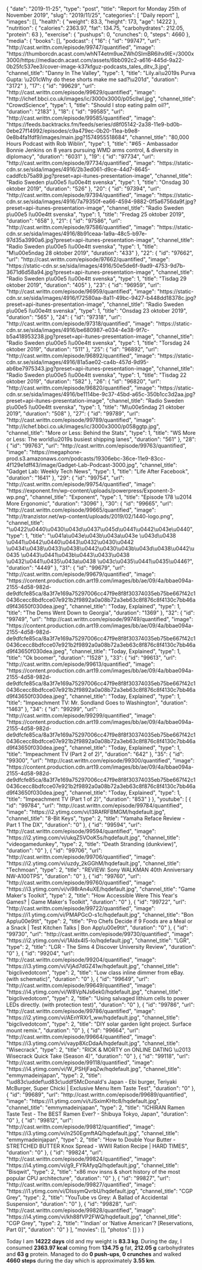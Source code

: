 {
    "date": "2019-11-25",
    "type": "post",
    "title": "Report for Monday 25th of November 2019",
    "slug": "2019\/11\/25",
    "categories": [
        "Daily report"
    ],
    "images": [],
    "health": {
        "weight": 83.3,
        "height": 173,
        "age": 14222
    },
    "nutrition": {
        "calories": 2363.97,
        "fat": 134.75,
        "carbohydrates": 212.05,
        "protein": 63
    },
    "exercise": {
        "pushups": 0,
        "crunches": 0,
        "steps": 4660
    },
    "media": {
        "books": [],
        "podcast": {
            "16": {
                "id": "99747",
                "url": "http:\/\/cast.writtn.com\/episode\/99747\/quantified",
                "image": "https:\/\/thumborcdn.acast.com\/whNT4etm9ueZWh0SImBR6ihx9lE=\/3000x3000\/https:\/\/mediacdn.acast.com\/assets\/6bb092c2-a616-445d-9a22-0b25fc537ee3\/cover-image-k37kfguz-podcasts_tales_ditv_3.jpg",
                "channel_title": "Danny In The Valley",
                "type": 1,
                "title": "Lily.ai\u2019s Purva Gupta: \u201cWhy do these shorts make me sad?\u201d",
                "duration": "3172"
            },
            "17": {
                "id": "99629",
                "url": "http:\/\/cast.writtn.com\/episode\/99629\/quantified",
                "image": "http:\/\/ichef.bbci.co.uk\/images\/ic\/3000x3000\/p05cllwl.jpg",
                "channel_title": "CrowdScience",
                "type": 1,
                "title": "Should I stop eating palm oil?",
                "duration": "2183"
            },
            "18": {
                "id": "99585",
                "url": "http:\/\/cast.writtn.com\/episode\/99585\/quantified",
                "image": "https:\/\/feeds.backtracks.fm\/feeds\/series\/d8f05142-2a38-11e9-bd0b-0ebe27f14992\/episodes\/c9a479ec-0b20-11ea-b9e8-0e8b4fa1fdf9\/images\/main.jpg?1574955518684",
                "channel_title": "80,000 Hours Podcast with Rob Wiblin",
                "type": 1,
                "title": "#65 - Ambassador Bonnie Jenkins on 8 years pursuing WMD arms control, & diversity in diplomacy",
                "duration": "6031"
            },
            "19": {
                "id": "97734",
                "url": "http:\/\/cast.writtn.com\/episode\/97734\/quantified",
                "image": "https:\/\/static-cdn.sr.se\/sida\/images\/4916\/2b3ed061-d9ce-44d7-8645-caddfcb75a89.jpg?preset=api-itunes-presentation-image",
                "channel_title": "Radio Sweden p\u00e5 l\u00e4tt svenska",
                "type": 1,
                "title": "Onsdag 30 oktober 2019",
                "duration": "526"
            },
            "20": {
                "id": "97394",
                "url": "http:\/\/cast.writtn.com\/episode\/97394\/quantified",
                "image": "https:\/\/static-cdn.sr.se\/sida\/images\/4916\/7a79350f-ea66-4594-9882-0f5a6756da9f.jpg?preset=api-itunes-presentation-image",
                "channel_title": "Radio Sweden p\u00e5 l\u00e4tt svenska",
                "type": 1,
                "title": "Fredag 25 oktober 2019",
                "duration": "658"
            },
            "21": {
                "id": "97586",
                "url": "http:\/\/cast.writtn.com\/episode\/97586\/quantified",
                "image": "https:\/\/static-cdn.sr.se\/sida\/images\/4916\/8b91ceaa-1a9a-48c5-b97e-97d35a3990a6.jpg?preset=api-itunes-presentation-image",
                "channel_title": "Radio Sweden p\u00e5 l\u00e4tt svenska",
                "type": 1,
                "title": "M\u00e5ndag 28 oktober 2019",
                "duration": "433"
            },
            "22": {
                "id": "97662",
                "url": "http:\/\/cast.writtn.com\/episode\/97662\/quantified",
                "image": "https:\/\/static-cdn.sr.se\/sida\/images\/4916\/50e5de6f-9ad9-4753-9d7b-3671d6d58a94.jpg?preset=api-itunes-presentation-image",
                "channel_title": "Radio Sweden p\u00e5 l\u00e4tt svenska",
                "type": 1,
                "title": "Tisdag 29 oktober 2019",
                "duration": "405"
            },
            "23": {
                "id": "96959",
                "url": "http:\/\/cast.writtn.com\/episode\/96959\/quantified",
                "image": "https:\/\/static-cdn.sr.se\/sida\/images\/4916\/f72580aa-8a11-49bc-9427-b448dd18378c.jpg?preset=api-itunes-presentation-image",
                "channel_title": "Radio Sweden p\u00e5 l\u00e4tt svenska",
                "type": 1,
                "title": "Onsdag 23 oktober 2019",
                "duration": "565"
            },
            "24": {
                "id": "97318",
                "url": "http:\/\/cast.writtn.com\/episode\/97318\/quantified",
                "image": "https:\/\/static-cdn.sr.se\/sida\/images\/4916\/be680987-e034-4e38-9f7c-b5a418953238.jpg?preset=api-itunes-presentation-image",
                "channel_title": "Radio Sweden p\u00e5 l\u00e4tt svenska",
                "type": 1,
                "title": "Torsdag 24 oktober 2019",
                "duration": "511"
            },
            "25": {
                "id": "96892",
                "url": "http:\/\/cast.writtn.com\/episode\/96892\/quantified",
                "image": "https:\/\/static-cdn.sr.se\/sida\/images\/4916\/81a5ae02-ca4b-457d-9d95-ab6be7975343.jpg?preset=api-itunes-presentation-image",
                "channel_title": "Radio Sweden p\u00e5 l\u00e4tt svenska",
                "type": 1,
                "title": "Tisdag 22 oktober 2019",
                "duration": "582"
            },
            "26": {
                "id": "96820",
                "url": "http:\/\/cast.writtn.com\/episode\/96820\/quantified",
                "image": "https:\/\/static-cdn.sr.se\/sida\/images\/4916\/be1114be-9c37-45bd-a65c-350b1cc3d2aa.jpg?preset=api-itunes-presentation-image",
                "channel_title": "Radio Sweden p\u00e5 l\u00e4tt svenska",
                "type": 1,
                "title": "M\u00e5ndag 21 oktober 2019",
                "duration": "508"
            },
            "27": {
                "id": "99789",
                "url": "http:\/\/cast.writtn.com\/episode\/99789\/quantified",
                "image": "http:\/\/ichef.bbci.co.uk\/images\/ic\/3000x3000\/p058ggtp.jpg",
                "channel_title": "More or Less: Behind the Stats",
                "type": 1,
                "title": "WS More or Less: The world\u2019s busiest shipping lanes",
                "duration": "561"
            },
            "28": {
                "id": "99763",
                "url": "http:\/\/cast.writtn.com\/episode\/99763\/quantified",
                "image": "https:\/\/megaphone-prod.s3.amazonaws.com\/podcasts\/19306ebc-36ce-11e9-83cc-4f129e1dff43\/image\/Gadget-Lab-Podcast-3000.jpg",
                "channel_title": "Gadget Lab: Weekly Tech News",
                "type": 1,
                "title": "Life After Facebook",
                "duration": "1641"
            },
            "29": {
                "id": "99754",
                "url": "http:\/\/cast.writtn.com\/episode\/99754\/quantified",
                "image": "https:\/\/exponent.fm\/wp-content\/uploads\/powerpress\/Exponent-3-wp.png",
                "channel_title": "Exponent",
                "type": 1,
                "title": "Episode 178 \u2014 More Ergonomic",
                "duration": "3096"
            },
            "30": {
                "id": "99665",
                "url": "http:\/\/cast.writtn.com\/episode\/99665\/quantified",
                "image": "http:\/\/tranzistor.net\/wp-content\/uploads\/2019\/02\/1440-logo.png",
                "channel_title": "\u0422\u0440\u0430\u043d\u0437\u045d\u0441\u0442\u043e\u0440",
                "type": 1,
                "title": "\u041a\u043e\u043b\u043a\u043e \u043d\u0438 \u0441\u0442\u0440\u0443\u0432\u0430\u0442 \u0434\u0438\u0433\u0438\u0442\u0430\u043b\u043d\u0438\u0442\u0435 \u0443\u0441\u043b\u0443\u0433\u0438 \u0432\u0441\u0435\u043a\u0438 \u043c\u0435\u0441\u0435\u0446?",
                "duration": "4449"
            },
            "31": {
                "id": "99679",
                "url": "http:\/\/cast.writtn.com\/episode\/99679\/quantified",
                "image": "https:\/\/content.production.cdn.art19.com\/images\/bb\/ae\/09\/4a\/bbae094a-2155-4d58-982d-de9dfcfe85ca\/8a3f7e169a75297006cc47f9e8f8f30374035eb75be667f42c10436cecc8bdfcce07e921b2f9892a0a08b72a3eb63c8f876c8f4130c7bb46ad9f43650f030dea.jpeg",
                "channel_title": "Today, Explained",
                "type": 1,
                "title": "The Dems Went Down to Georgia",
                "duration": "1369"
            },
            "32": {
                "id": "99749",
                "url": "http:\/\/cast.writtn.com\/episode\/99749\/quantified",
                "image": "https:\/\/content.production.cdn.art19.com\/images\/bb\/ae\/09\/4a\/bbae094a-2155-4d58-982d-de9dfcfe85ca\/8a3f7e169a75297006cc47f9e8f8f30374035eb75be667f42c10436cecc8bdfcce07e921b2f9892a0a08b72a3eb63c8f876c8f4130c7bb46ad9f43650f030dea.jpeg",
                "channel_title": "Today, Explained",
                "type": 1,
                "title": "Ok boomer",
                "duration": "1528"
            },
            "33": {
                "id": "99613",
                "url": "http:\/\/cast.writtn.com\/episode\/99613\/quantified",
                "image": "https:\/\/content.production.cdn.art19.com\/images\/bb\/ae\/09\/4a\/bbae094a-2155-4d58-982d-de9dfcfe85ca\/8a3f7e169a75297006cc47f9e8f8f30374035eb75be667f42c10436cecc8bdfcce07e921b2f9892a0a08b72a3eb63c8f876c8f4130c7bb46ad9f43650f030dea.jpeg",
                "channel_title": "Today, Explained",
                "type": 1,
                "title": "Impeachment TV: Mr. Sondland Goes to Washington",
                "duration": "1463"
            },
            "34": {
                "id": "99299",
                "url": "http:\/\/cast.writtn.com\/episode\/99299\/quantified",
                "image": "https:\/\/content.production.cdn.art19.com\/images\/bb\/ae\/09\/4a\/bbae094a-2155-4d58-982d-de9dfcfe85ca\/8a3f7e169a75297006cc47f9e8f8f30374035eb75be667f42c10436cecc8bdfcce07e921b2f9892a0a08b72a3eb63c8f876c8f4130c7bb46ad9f43650f030dea.jpeg",
                "channel_title": "Today, Explained",
                "type": 1,
                "title": "Impeachment TV (Part 2 of 2)",
                "duration": "642"
            },
            "35": {
                "id": "99300",
                "url": "http:\/\/cast.writtn.com\/episode\/99300\/quantified",
                "image": "https:\/\/content.production.cdn.art19.com\/images\/bb\/ae\/09\/4a\/bbae094a-2155-4d58-982d-de9dfcfe85ca\/8a3f7e169a75297006cc47f9e8f8f30374035eb75be667f42c10436cecc8bdfcce07e921b2f9892a0a08b72a3eb63c8f876c8f4130c7bb46ad9f43650f030dea.jpeg",
                "channel_title": "Today, Explained",
                "type": 1,
                "title": "Impeachment TV (Part 1 of 2)",
                "duration": "853"
            }
        },
        "youtube": [
            {
                "id": "99784",
                "url": "http:\/\/cast.writtn.com\/episode\/99784\/quantified",
                "image": "https:\/\/i2.ytimg.com\/vi\/I3RAfRFBMGM\/hqdefault.jpg",
                "channel_title": "8-Bit Keys",
                "type": 2,
                "title": "Yamaha Reface Review - Part 1 The DX",
                "duration": "0"
            },
            {
                "id": "99594",
                "url": "http:\/\/cast.writtn.com\/episode\/99594\/quantified",
                "image": "https:\/\/i2.ytimg.com\/vi\/ukqZ5VOoK5s\/hqdefault.jpg",
                "channel_title": "videogamedunkey",
                "type": 2,
                "title": "Death Stranding (dunkview)",
                "duration": "0"
            },
            {
                "id": "99706",
                "url": "http:\/\/cast.writtn.com\/episode\/99706\/quantified",
                "image": "https:\/\/i2.ytimg.com\/vi\/uzdy_2kGGhM\/hqdefault.jpg",
                "channel_title": "Techmoan",
                "type": 2,
                "title": "REVIEW: Sony WALKMAN 40th Anniversary NW-A100TPS",
                "duration": "0"
            },
            {
                "id": "99760",
                "url": "http:\/\/cast.writtn.com\/episode\/99760\/quantified",
                "image": "https:\/\/i3.ytimg.com\/vi\/vi98rAn4uXE\/hqdefault.jpg",
                "channel_title": "Game Maker's Toolkit",
                "type": 2,
                "title": "How Accessible Were This Year's Games? | Game Maker's Toolkit",
                "duration": "0"
            },
            {
                "id": "99722",
                "url": "http:\/\/cast.writtn.com\/episode\/99722\/quantified",
                "image": "https:\/\/i1.ytimg.com\/vi\/PMAPGcO-s1c\/hqdefault.jpg",
                "channel_title": "Bon App\u00e9tit",
                "type": 2,
                "title": "Pro Chefs Decide if 9 Foods are a Meal or a Snack | Test Kitchen Talks | Bon App\u00e9tit",
                "duration": "0"
            },
            {
                "id": "99730",
                "url": "http:\/\/cast.writtn.com\/episode\/99730\/quantified",
                "image": "https:\/\/i2.ytimg.com\/vi\/1AIdx4I5-lo\/hqdefault.jpg",
                "channel_title": "LGR",
                "type": 2,
                "title": "LGR - The Sims 4 Discover University Review",
                "duration": "0"
            },
            {
                "id": "99204",
                "url": "http:\/\/cast.writtn.com\/episode\/99204\/quantified",
                "image": "https:\/\/i3.ytimg.com\/vi\/VjAd7dGZ41w\/hqdefault.jpg",
                "channel_title": "bigclivedotcom",
                "type": 2,
                "title": "Low class inline dimmer from eBay.  (with schematic)",
                "duration": "0"
            },
            {
                "id": "99649",
                "url": "http:\/\/cast.writtn.com\/episode\/99649\/quantified",
                "image": "https:\/\/i4.ytimg.com\/vi\/W8VpNJs6ek0\/hqdefault.jpg",
                "channel_title": "bigclivedotcom",
                "type": 2,
                "title": "Using salvaged lithium cells to power LEDs directly.  (with protection test)",
                "duration": "0"
            },
            {
                "id": "99786",
                "url": "http:\/\/cast.writtn.com\/episode\/99786\/quantified",
                "image": "https:\/\/i2.ytimg.com\/vi\/AEnYRXr1_ww\/hqdefault.jpg",
                "channel_title": "bigclivedotcom",
                "type": 2,
                "title": "DIY solar garden light project.  Surface mount remix.",
                "duration": "0"
            },
            {
                "id": "99664",
                "url": "http:\/\/cast.writtn.com\/episode\/99664\/quantified",
                "image": "https:\/\/i3.ytimg.com\/vi\/vayp8XcDdaA\/hqdefault.jpg",
                "channel_title": "Wisecrack",
                "type": 2,
                "title": "RICK & MORTY on ONLINE DATING \u2013 Wisecrack Quick Take (Season 4)",
                "duration": "0"
            },
            {
                "id": "99118",
                "url": "http:\/\/cast.writtn.com\/episode\/99118\/quantified",
                "image": "https:\/\/i4.ytimg.com\/vi\/W_PSHjFaqZw\/hqdefault.jpg",
                "channel_title": "emmymadeinjapan",
                "type": 2,
                "title": "\ud83c\uddef\ud83c\uddf5McDonald's Japan - Ebi burger, Teriyaki McBurger, Super Chicki | Exclusive Menu Item Taste Test",
                "duration": "0"
            },
            {
                "id": "99689",
                "url": "http:\/\/cast.writtn.com\/episode\/99689\/quantified",
                "image": "https:\/\/i1.ytimg.com\/vi\/tJSximKHtc8\/hqdefault.jpg",
                "channel_title": "emmymadeinjapan",
                "type": 2,
                "title": "ICHIRAN Ramen Taste Test - The BEST Ramen Ever? - Shibuya Tokyo, Japan",
                "duration": "0"
            },
            {
                "id": "99812",
                "url": "http:\/\/cast.writtn.com\/episode\/99812\/quantified",
                "image": "https:\/\/i3.ytimg.com\/vi\/n250EgmftAQ\/hqdefault.jpg",
                "channel_title": "emmymadeinjapan",
                "type": 2,
                "title": "How to Double Your Butter - STRETCHED BUTTER Knox Spread - WWII Ration Recipe | HARD TIMES",
                "duration": "0"
            },
            {
                "id": "99824",
                "url": "http:\/\/cast.writtn.com\/episode\/99824\/quantified",
                "image": "https:\/\/i4.ytimg.com\/vi\/g9_FYRAfyqQ\/hqdefault.jpg",
                "channel_title": "Bisqwit",
                "type": 2,
                "title": "x86 mov insns & short history of the most popular CPU architecture",
                "duration": "0"
            },
            {
                "id": "99827",
                "url": "http:\/\/cast.writtn.com\/episode\/99827\/quantified",
                "image": "https:\/\/i1.ytimg.com\/vi\/DIssymQvrbU\/hqdefault.jpg",
                "channel_title": "CGP Grey",
                "type": 2,
                "title": "YouTube vs Grey: A Ballad of Accidental Suspension",
                "duration": "0"
            },
            {
                "id": "99828",
                "url": "http:\/\/cast.writtn.com\/episode\/99828\/quantified",
                "image": "https:\/\/i4.ytimg.com\/vi\/kh88fVP2FWQ\/hqdefault.jpg",
                "channel_title": "CGP Grey",
                "type": 2,
                "title": "'Indian' or 'Native American'?  [Reservations, Part 0]",
                "duration": "0"
            }
        ],
        "movies": [],
        "photos": []
    }
}

Today I am <strong>14222 days</strong> old and my weight is <strong>83.3 kg</strong>. During the day, I consumed <strong>2363.97 kcal</strong> coming from <strong>134.75 g</strong> fat, <strong>212.05 g</strong> carbohydrates and <strong>63 g</strong> protein. Managed to do <strong>0 push-ups</strong>, <strong>0 crunches</strong> and walked <strong>4660 steps</strong> during the day which is approximately <strong>3.55 km</strong>.